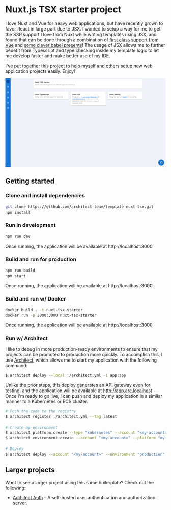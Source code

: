# Nuxt.js TSX starter project

I love Nuxt and Vue for heavy web applications, but have recently grown to favor React in large part due to JSX. I wanted to setup a way for me to get the SSR support I love from Nuxt while writing templates using JSX, and found that can be done through a combination of [first class support from Vue](https://vuejs.org/v2/guide/render-function.html#JSX) and [some clever babel presents](https://github.com/vuejs/jsx)! The usage of JSX allows me to further benefit from Typescript and type checking inside my template logic to let me develop faster and make better use of my IDE.

I've put together this project to help myself and others setup new web application projects easily. Enjoy!

![Screenshot](./screenshot.png)

## Getting started

### Clone and install dependencies

```sh
git clone https://github.com/architect-team/template-nuxt-tsx.git
npm install
```

### Run in development

```sh
npm run dev
```

Once running, the application will be available at http://localhost:3000

### Build and run for production

```sh
npm run build
npm start
```

Once running, the application will be available at http://localhost:3000

### Build and run w/ Docker

```sh
docker build . -t nuxt-tsx-starter
docker run -p 3000:3000 nuxt-tsx-starter
```

Once running, the application will be available at http://localhost:3000

### Run w/ Architect

I like to debug in more production-ready environments to ensure that my projects can be promoted to production more quickly. To accomplish this, I use [Architect](http://docs.architect.io/), which allows me to start my application with the following command:

```sh
$ architect deploy --local ./architect.yml -i app:app
```

Unlike the prior steps, this deploy generates an API gateway even for testing, and the application will be available at http://app.arc.localhost. Once I'm ready to go live, I can push and deploy my application in a similar manner to a Kubernetes or ECS cluster:

```sh
# Push the code to the registry
$ architect register ./architect.yml --tag latest

# Create my environment
$ architect platform:create --type "kubernetes" --account "<my-account>" my-platform
$ architect environment:create --account "<my-account>" --platform "my-platform" production

# Deploy
$ architect deploy --account "<my-account>" --environment "production" architect/template-nuxt-tsx:latest
```

## Larger projects

Want to see a larger project using this same boilerplate? Check out the following:

- [Architect Auth](https://github.com/architect-team/architect-auth) - A self-hosted user authentication and authorization server.

